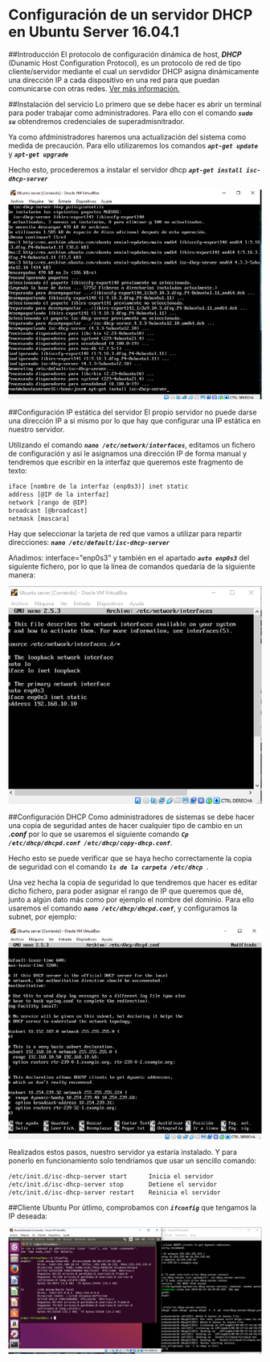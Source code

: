 # Configuración de un servidor DHCP en Ubuntu Server 16.04.1

##Introducción
El protocolo de configuración dinámica de host, ***DHCP*** (Dunamic Host Configuration Protocol),
es un protocolo de red de tipo cliente/servidor mediante el cual un servdidor DHCP asigna
dinámicamente una dirección IP a cada dispositivo en una red para que puedan comunicarse
con otras redes.
[Ver más información.](https://es.wikipedia.org/wiki/Protocolo_de_configuraci%C3%B3n_din%C3%A1mica_de_host)

##Instalación del servicio
Lo primero que se debe hacer es abrir un terminal para poder trabajar como administradores.
Para ello con el comando ***`sudo su`*** obtendremos credenciales de superadmisnitrador.

Ya como afdministradores haremos una actualización del sistema como medida de precaución. Para
ello utilizaremos los comandos ***`apt-get update`*** y ***`apt-get upgrade`***

Hecho esto, procederemos a instalar el servidor dhcp ***`apt-get install isc-dhcp-server`***

![foto](fotosPracticaUbuntuServer/isc.PNG)

##Configuración IP estática del servidor
El propio servidor no puede darse una dirección IP a si mismo por lo que 
hay que configurar una IP estática en nuestro servidor. 

Utilizando el comando ***`nano /etc/network/interfaces`***, editamos un fichero de configuración
y así le asignamos una dirección IP de forma manual y tendremos que escribir en la interfaz que queremos este fragmento de texto:

    iface [nombre de la interfaz (enp0s3)] inet static
    address [@IP de la interfaz]
    network [rango de @IP]
    broadcast [@broadcast]
    netmask [mascara]
    
Hay que seleccionar la tarjeta de red que vamos a utilizar para repartir direcciones:
***`nano /etc/default/isc-dhcp-server`***

Añadimos: interface="enp0s3" y también en el apartado ***`auto enp0s3`*** del siguiente fichero, por lo que la línea de comandos
quedaría de la siguiente manera:

![foto](fotosPracticaUbuntuServer/interfaces.PNG)

##Configuración DHCP
Como administradores de sistemas se debe hacer una copia de seguridad antes de hacer cualquier tipo de cambio
en un ***.conf*** por lo que se usaremos el siguiente comando ***`Cp /etc/dhcp/dhcpd.conf /etc/dhcp/copy-dhcp.conf`***.

Hecho esto se puede verificar que se haya hecho correctamente la copia de seguridad con el comando 
***`ls de la carpeta /etc/dhcp `***.

Una vez hecha la copia de seguridad lo que tendremos que hacer es editar dicho fichero, para poder asignar el rango de 
IP que queremos que dé, junto a algún dato más como por ejemplo el nombre del dominio. Para ello usaremos el 
comando ***`nano /etc/dhcp/dhcpd.conf`***, y configuramos la subnet, por ejemplo:

![foto](fotosPracticaUbuntuServer/subnet.PNG)

Realizados estos pasos, nuestro servidor ya estaría instalado. Y para ponerlo en funcionamiento solo 
tendríamos que usar un sencillo comando:

    /etc/init.d/isc-dhcp-server start	   Inicia el servidor
    /etc/init.d/isc-dhcp-server stop	   Detiene el servidor
    /etc/init.d/isc-dhcp-server restart	   Reinicia el servidor


##Cliente Ubuntu
Por útlimo, comprobamos con ***`ifconfig`*** que tengamos la IP deseada:

![foto](fotosPracticaUbuntuServer/comprobacion.PNG)

